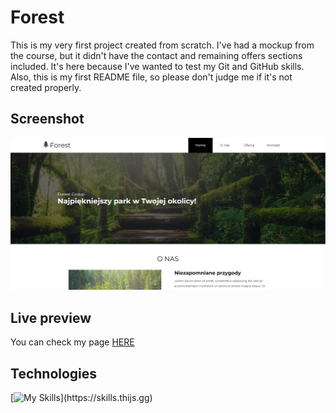 # Forest
This is my very first project created from scratch. I've had a mockup from the course, but it didn't have the contact and remaining offers sections included. It's here because I've wanted to test my Git and GitHub skills. Also, this is my first README file, so please don't judge me if it's not created properly.
## Screenshot

<img src="./screenshot.png" alt="Screen shot of my page">

## Live preview 

You can check my page [HERE](https://chrissv2.github.io/Forest-Group/)


## Technologies

[![My Skills](https://skills.thijs.gg/icons?i=html,css,scss,js,gulp,)](https://skills.thijs.gg)